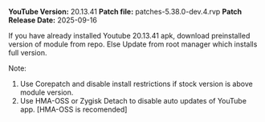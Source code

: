 **YouTube Version:** 20.13.41
**Patch file:** patches-5.38.0-dev.4.rvp
**Patch Release Date:** 2025-09-16

If you have already installed Youtube 20.13.41 apk, download preinstalled version of module from repo. Else Update from root manager which installs full version.

Note: 
1. Use Corepatch and disable install restrictions if stock version is above module version.
2. Use HMA-OSS or Zygisk Detach to disable auto updates of YouTube app. [HMA-OSS is recomended]
